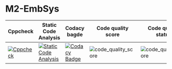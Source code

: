 # M2-EmbSys

| **Cppcheck** | **Static Code Analysis**                                              | **Codacy bagde** | **Code quality score** |**Code quality status** |
|--------------|-----------------------------------------------------------------------|------------------|------------------------|------------------------|
| [![Cppcheck](https://github.com/SudhanKrishnasamy/M2-EmbSys/actions/workflows/c-cpp.yml/badge.svg)](https://github.com/SudhanKrishnasamy/M2-EmbSys/actions/workflows/c-cpp.yml)    | [![Static Code Analysis](https://github.com/SudhanKrishnasamy/M2-EmbSys/actions/workflows/static.yml/badge.svg)](https://github.com/SudhanKrishnasamy/M2-EmbSys/actions/workflows/static.yml) | [![Codacy Badge](https://app.codacy.com/project/badge/Grade/8f5a3405722f420ea41b0c60f1d31e6c)](https://www.codacy.com/gh/SudhanKrishnasamy/M2-EmbSys/dashboard?utm_source=github.com&amp;utm_medium=referral&amp;utm_content=SudhanKrishnasamy/M2-EmbSys&amp;utm_campaign=Badge_Grade)| ![code_quality_score](https://api.codiga.io/project/31597/score/svg) | ![code_quality_score](https://api.codiga.io/project/31597/status/svg) |
